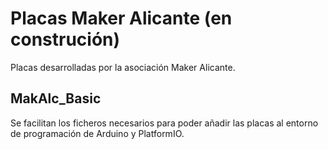 # Placas Maker Alicante (en construción)
Placas desarrolladas por la asociación Maker Alicante. 

MakAlc_Basic
---
Se facilitan los ficheros necesarios para poder añadir las placas al entorno de programación de Arduino y PlatformIO.
